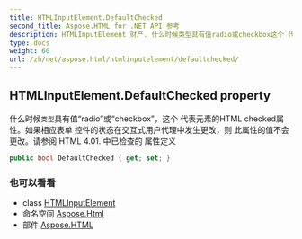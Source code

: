 ```yaml
---
title: HTMLInputElement.DefaultChecked
second_title: Aspose.HTML for .NET API 参考
description: HTMLInputElement 财产. 什么时候类型具有值radio或checkbox这个 代表元素的HTML checked属性如果相应表单 控件的状态在交互式用户代理中发生更改则 此属性的值不会更改请参阅 HTML 4.01. 中已检查的 属性定义
type: docs
weight: 60
url: /zh/net/aspose.html/htmlinputelement/defaultchecked/
---
```

## HTMLInputElement.DefaultChecked property

什么时候`类型`具有值“radio”或“checkbox”，这个 代表元素的HTML checked属性。如果相应表单 控件的状态在交互式用户代理中发生更改，则 此属性的值不会更改。请参阅 HTML 4.01. 中已检查的 属性定义

```csharp
public bool DefaultChecked { get; set; }
```

### 也可以看看

* class [HTMLInputElement](../)
* 命名空间 [Aspose.Html](../../htmlinputelement/)
* 部件 [Aspose.HTML](../../../)



